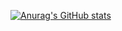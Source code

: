 
[![Anurag's GitHub stats](https://github-readme-stats.vercel.app/apizanke27anuraghazra)](https://github.com/anuraghazra/github-readme-stats)

<!--
**zanke27/zanke27** is a ✨ _special_ ✨ repository because its `README.md` (this file) appears on your GitHub profile.

Here are some ideas to get you started:

- 🔭 I’m currently working on ...
- 🌱 I’m currently learning ...
- 👯 I’m looking to collaborate on ...
- 🤔 I’m looking for help with ...
- 💬 Ask me about ...
- 📫 How to reach me: ...
- 😄 Pronouns: ...
- ⚡ Fun fact: ...
-->
